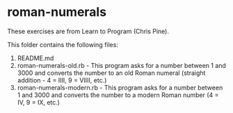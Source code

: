 # roman-numerals

These exercises are from Learn to Program (Chris Pine).

This folder contains the following files:

1. README.md
2. roman-numerals-old.rb - This program asks for a number between 1 and 3000 and converts the number to an old Roman numeral (straight addition - 4 = IIII, 9 = VIIII, etc.)
3. roman-numerals-modern.rb - This program asks for a number between 1 and 3000 and converts the number to a modern Roman number (4 = IV, 9 = IX, etc.)
